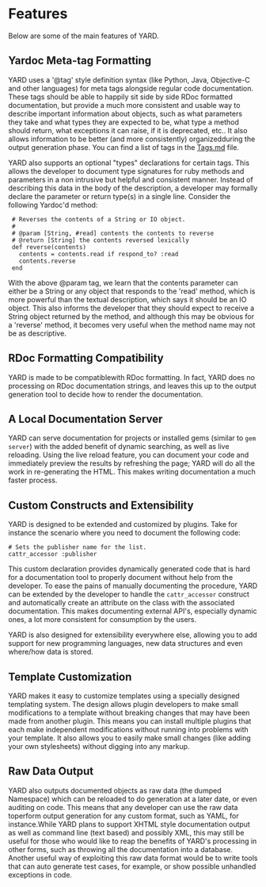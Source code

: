 # Features

Below are some of the main features of YARD.

## Yardoc Meta-tag Formatting

YARD uses a '@tag' style definition syntax (like Python, Java, Objective-C and other languages) 
for meta tags alongside regular code
documentation. These tags should be able to happily sit side by side RDoc formatted
documentation, but provide a much more consistent and usable way to describe
important information about objects, such as what parameters they take and what types
they are expected to be, what type a method should return, what exceptions it can 
raise, if it is deprecated, etc.. It also allows information to be better (and more 
consistently) organizedduring the output generation phase. You can find a list
of tags in the [Tags.md](http://yardoc.org/docs/yard/file/docs/Tags.md#List_of_Available_Tags) file.

YARD also supports an optional "types" declarations for certain tags.
This allows the developer to document type signatures for ruby methods and
parameters in a non intrusive but helpful and consistent manner. Instead of
describing this data in the body of the description, a developer may formally
declare the parameter or return type(s) in a single line. Consider the
following Yardoc'd method:

     # Reverses the contents of a String or IO object. 
     # 
     # @param [String, #read] contents the contents to reverse 
     # @return [String] the contents reversed lexically 
     def reverse(contents) 
       contents = contents.read if respond_to? :read 
       contents.reverse 
     end
                                                                     
With the above @param tag, we learn that the contents parameter can either be
a String or any object that responds to the 'read' method, which is more
powerful than the textual description, which says it should be an IO object.
This also informs the developer that they should expect to receive a String
object returned by the method, and although this may be obvious for a
'reverse' method, it becomes very useful when the method name may not be as
descriptive.

## RDoc Formatting Compatibility

YARD is made to be compatiblewith RDoc formatting. In fact, YARD does no 
processing on RDoc documentation strings, and leaves this up to the output 
generation tool to decide how to render the documentation.

## A Local Documentation Server

YARD can serve documentation for projects or installed gems (similar to 
`gem server`) with the added benefit of dynamic searching, as well as live 
reloading. Using the live reload feature, you can document your code and 
immediately preview the results by refreshing the page; YARD will do all the 
work in re-generating the HTML. This makes writing documentation a much 
faster process.

## Custom Constructs and Extensibility

YARD is designed to be extended and customized by plugins. Take for instance 
the scenario where you need to document the following code:
   
    # Sets the publisher name for the list.
    cattr_accessor :publisher
                                                                        
This custom declaration provides dynamically generated code that is hard for a
documentation tool to properly document without help from the developer. To
ease the pains of manually documenting the procedure, YARD can be extended by
the developer to handle the `cattr_accessor` construct and automatically create
an attribute on the class with the associated documentation. This makes
documenting external API's, especially dynamic ones, a lot more consistent for
consumption by the users.

YARD is also designed for extensibility everywhere else, allowing you to add
support for new programming languages, new data structures and even where/how
data is stored.

## Template Customization

YARD makes it easy to customize templates using a specially designed templating 
system. The design allows plugin developers to make small modifications to a
template without breaking changes that may have been made from another plugin.
This means you can install multiple plugins that each make independent modifications
without running into problems with your template. It also allows you to easily
make small changes (like adding your own stylesheets) without digging into
any markup.
                                                                              
## Raw Data Output

YARD also outputs documented objects as raw data (the dumped Namespace) which 
can be reloaded to do generation at a later date, or even auditing on code. This 
means that any developer can use the raw data toperform output generation for 
any custom format, such as YAML, for instance.While YARD plans to support XHTML 
style documentation output as well as command line (text based) and possibly XML, 
this may still be useful for those who would like to reap the benefits of YARD's 
processing in other forms, such as throwing all the documentation into a database.
Another useful way of exploiting this raw data format would be to write tools 
that can auto generate test cases, for example, or show possible unhandled 
exceptions in code.

